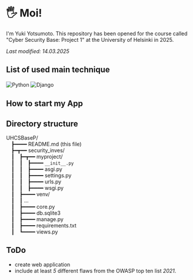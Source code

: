 # 🖐️ Moi!
I'm Yuki Yotsumoto. This repository has been opened for the course called "Cyber Security Base: Project 1" at the University of Helsinki in 2025.

*Last modified: 14.03.2025*

## List of used main technique
![Python](https://img.shields.io/badge/Python-3776AB?style=for-the-badge&logo=python&logoColor=white)
![Django](https://img.shields.io/badge/django-%23092E20.svg?style=for-the-badge&logo=django&logoColor=white)　　

## How to start my App

## Directory structure
UHCSBaseP/  
&emsp;┣━━━━ README.md (this file)  
&emsp;┣━┳━━ security_inves/  
&emsp;┃&emsp;┣━┳━━ myproject/  
&emsp;┃&emsp;┃&emsp;┣━━━━ ```__init__.py```  
&emsp;┃&emsp;┃&emsp;┣━━━━ asgi.py  
&emsp;┃&emsp;┃&emsp;┣━━━━ settings.py  
&emsp;┃&emsp;┃&emsp;┣━━━━ urls.py  
&emsp;┃&emsp;┃&emsp;┣━━━━ wsgi.py  
&emsp;┃&emsp;┣━━━━ venv/  
&emsp;┃&emsp;┃ ...  
&emsp;┃&emsp;┣━━━━ core.py  
&emsp;┃&emsp;┣━━━━ db.sqlite3  
&emsp;┃&emsp;┣━━━━ manage.py  
&emsp;┃&emsp;┣━━━━ requirements.txt  
&emsp;┃&emsp;┗━━━━ views.py  

## ToDo
- create web application
- include at least *5* different flaws from the OWASP top ten list *2021*.
